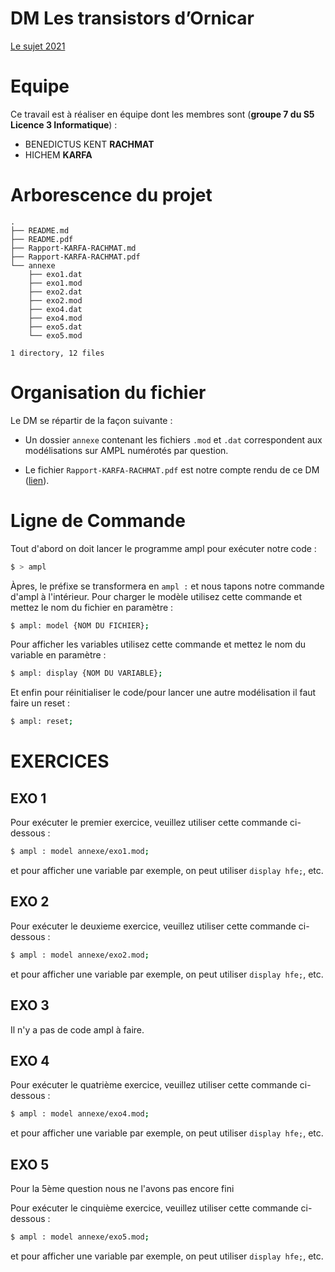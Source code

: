 # DM Les transistors d’Ornicar

[Le sujet 2021](https://www.fil.univ-lille1.fr/~lemairef/ML/td/dm-transistors-26oct.pdf)

# Equipe

Ce travail est à réaliser en équipe dont les membres sont (**groupe 7 du S5 Licence 3 Informatique**) :

- BENEDICTUS KENT **RACHMAT**
- HICHEM **KARFA**

# Arborescence du projet

```
.
├── README.md
├── README.pdf
├── Rapport-KARFA-RACHMAT.md
├── Rapport-KARFA-RACHMAT.pdf
└── annexe
    ├── exo1.dat
    ├── exo1.mod
    ├── exo2.dat
    ├── exo2.mod
    ├── exo4.dat
    ├── exo4.mod
    ├── exo5.dat
    └── exo5.mod

1 directory, 12 files
```

# Organisation du fichier

Le DM se répartir de la façon suivante :

- Un dossier `annexe` contenant les fichiers `.mod` et `.dat` correspondent aux modélisations sur AMPL numérotés par question.

- Le fichier `Rapport-KARFA-RACHMAT.pdf` est notre compte rendu de ce DM ([lien](https://gitlab-etu.fil.univ-lille1.fr/karfa/ml-dm-karfa-rachmat/-/blob/main/Rapport-KARFA-RACHMAT.md)).

# Ligne de Commande

Tout d'abord on doit lancer le programme ampl pour exécuter notre code :

```bash
$ > ampl
```

Àpres, le préfixe se transformera en `ampl :` et nous tapons notre commande d'ampl à l'intérieur.
Pour charger le modèle utilisez cette commande et mettez le nom du fichier en paramètre :

```bash
$ ampl: model {NOM DU FICHIER};
```

Pour afficher les variables utilisez cette commande et mettez le nom du variable en paramètre :

```bash
$ ampl: display {NOM DU VARIABLE};
```

Et enfin pour réinitialiser le code/pour lancer une autre modélisation il faut faire un reset :

```bash
$ ampl: reset;
```

# EXERCICES

## EXO 1

Pour exécuter le premier exercice, veuillez utiliser cette commande ci-dessous :

```bash
$ ampl : model annexe/exo1.mod;
```

et pour afficher une variable par exemple, on peut utiliser `display hfe;`, etc.

## EXO 2

Pour exécuter le deuxieme exercice, veuillez utiliser cette commande ci-dessous :

```bash
$ ampl : model annexe/exo2.mod;
```

et pour afficher une variable par exemple, on peut utiliser `display hfe;`, etc.

## EXO 3

Il n'y a pas de code ampl à faire.

## EXO 4

Pour exécuter le quatrième exercice, veuillez utiliser cette commande ci-dessous :

```bash
$ ampl : model annexe/exo4.mod;
```

et pour afficher une variable par exemple, on peut utiliser `display hfe;`, etc.

## EXO 5

Pour la 5ème question nous ne l'avons pas encore fini

Pour exécuter le cinquième exercice, veuillez utiliser cette commande ci-dessous :

```bash
$ ampl : model annexe/exo5.mod;
```

et pour afficher une variable par exemple, on peut utiliser `display hfe;`, etc.
